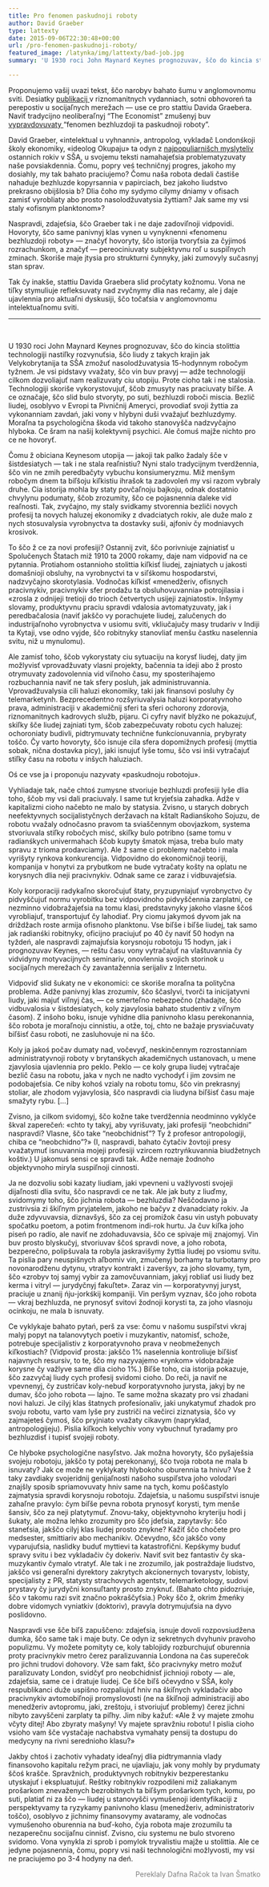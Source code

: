 ```yaml
---
title: Pro fenomen paskudnoji roboty
author: David Graeber
type: lattexty
date: 2015-09-06T22:30:48+00:00
url: /pro-fenomen-paskudnoji-roboty/
featured_image: /latynka/img/lattexty/bad-job.jpg
summary: 'U 1930 roci John Maynard Keynes prognozuvav, ščo do kincia stolittia technologiji nastiľky rozvynuťsia, ščo liudy z takych krajin jak Velykobrytanija ta SŠA zmožuť nasolodžuvatysia 15-hodynnym robočym tyžnem. Je vsi pidstavy vvažaty, ščo vin buv pravyj.'

---
```

Proponujemo vašij uvazi tekst, ščo narobyv bahato šumu v anglomovnomu sviti. Desiatky <a href="http://www.smh.com.au/national/public-service/the-modern-phenomenon-of-bullshit-jobs-20130831-2sy3j" target="_blank">publikacij </a>v riznomanitnych vydanniach, sotni obhovoreń ta perepostiv u socijaľnych merežach — use ce pro stattiu Davida Graebera. Naviť tradycijno neoliberaľnyj &#8220;The Economist&#8221; zmušenyj buv <a href="http://www.economist.com/blogs/freeexchange/2013/08/labour-markets-0?fsrc=scn/tw_ec/on_bullshit_jobs" target="_blank">vypravdovuvaty </a>&#8220;fenomen bezhluzdoji ta paskudnoji roboty&#8221;.

David Graeber, «intelektual u vyhnanni», antropolog, vykladač Londonśkoji školy ekonomiky, «ideolog Okupaju» ta odyn z <a href="http://www.technologyreview.com/view/518026/network-analysis-reveals-worlds-most-influential-thinkers/" target="_blank">najpopuliarnišch myslyteliv</a> ostannich rokiv v SŠA, u svojemu teksti namahajeťsia problematyzuvaty naše povsiakdennia. Čomu, popry veś techničnyj progres, jakoho my dosiahly, my tak bahato praciujemo? Čomu naša robota dedali častiše nahaduje bezhluzde kopyrsannia v papirciach, bez jakoho liudstvo prekrasno obijšlosia b? Dlia čoho my sydymo cilymy dniamy v ofisach zamisť vyrobliaty abo prosto nasolodžuvatysia žyttiam? Jak same my vsi staly «ofisnym planktonom»?

Naspravdi, zdajeťsia, ščo Graeber tak i ne daje zadoviľnoji vidpovidi. Hovoryty, ščo same panivnyj klas vynen u vynyknenni «fenomenu bezhluzdoji roboty» — značyť hovoryty, ščo istorija tvoryťsia za čyjimoś rozrachunkom, a značyť — pereociniuvaty subjektyvnu roľ u suspiľnych zminach. Skoriše maje jtysia pro strukturni čynnyky, jaki zumovyly sučasnyj stan sprav.

Tak čy inakše, stattiu Davida Graebera slid pročytaty kožnomu. Vona ne tiľky stymuliuje refleksuvaty nad zvyčnymy dlia nas rečamy, ale j daje ujavlennia pro aktuaľni dyskusiji, ščo točaťsia v anglomovnomu intelektuaľnomu sviti.

______

&nbsp;


U 1930 roci John Maynard Keynes prognozuvav, ščo do kincia stolittia technologiji nastiľky rozvynuťsia, ščo liudy z takych krajin jak Velykobrytanija ta SŠA zmožuť nasolodžuvatysia 15-hodynnym robočym tyžnem. Je vsi pidstavy vvažaty, ščo vin buv pravyj — adže technologiji cilkom dozvoliajuť nam realizuvaty ciu utopiju. Prote cioho tak i ne stalosia. Technologiji skoriše vykorystovujuť, ščob zmusyty nas praciuvaty biľše. A ce označaje, ščo slid bulo stvoryty, po suti, bezhluzdi roboči miscia. Bezlič liudej, osoblyvo v Evropi ta Pivničnij Ameryci, provodiať svoji žyttia za vykonanniam zavdań, jaki vony v hlybyni duši vvažajuť bezhluzdymy. Moraľna ta psychologična škoda vid takoho stanovyšča nadzvyčajno hlyboka. Ce šram na našij kolektyvnij psychici. Ale čomuś majže nichto pro ce ne hovoryť.

Čomu ž obiciana Keynesom utopija — jakoji tak palko žadaly šče v šistdesiatych — tak i ne stala reaľnistiu? Nyni stalo tradycijnym tverdžennia, ščo vin ne zmih peredbačyty vybuchu konsiumeryzmu. Miž menšym robočym dnem ta biľšoju kiľkistiu ihrašok ta zadovoleń my vsi razom vybraly druhe. Cia istorija mohla by staty povčaľnoju bajkoju, odnak dostatnio chvylynu podumaty, ščob zrozumity, ščo ce pojasnennia daleke vid reaľnosti. Tak, zvyčajno, my staly svidkamy stvorennia bezliči novych profesij ta novych haluzej ekonomiky z dvadciatych rokiv, ale duže malo z nych stosuvalysia vyrobnyctva ta dostavky suši, ajfoniv čy modniavych krosivok.

To ščo ž ce za novi profesiji? Ostannij zvit, ščo porivniuje zajniatisť u Spolučenych Štatach miž 1910 ta 2000 rokamy, daje nam vidpoviď na ce pytannia. Protiahom ostannioho stolittia kiľkisť liudej, zajniatych u jakosti domašnioji obsluhy, na vyrobnyctvi ta v siľśkomu hospodarstvi, nadzvyčajno skorotylasia. Vodnočas kiľkisť «menedžeriv, ofisnych pracivnykiv, pracivnykiv sfer prodažu ta obsluhovuvannia» potrojilasia i «zrosla z odnijeji tretioji do trioch četvertych usijeji zajniatosti». Inšymy slovamy, produktyvnu praciu spravdi vdalosia avtomatyzuvaty, jak i peredbačalosia (naviť jakščo vy porachujete liudej, zalučenych do industrijaľnoho vyrobnyctva v usiomu sviti, vkliučajučy masy trudariv v Indiji ta Kytaji, vse odno vyjde, ščo robitnyky stanovliať menšu častku naselennia svitu, niž u mynulomu).

Ale zamisť toho, ščob vykorystaty ciu sytuaciju na korysť liudej, daty jim možlyvisť vprovadžuvaty vlasni projekty, bačennia ta ideji abo ž prosto otrymuvaty zadovolennia vid viľnoho času, my sposterihajemo rozbuchannia naviť ne tak sfery posluh, jak administruvannia. Vprovadžuvalysia cili haluzi ekonomiky, taki jak finansovi posluhy čy telemarketynh. Bezprecedentno rozšyriuvalysia haluzi korporatyvnoho prava, administraciji v akademičnij sferi ta sferi ochorony zdorovja, riznomanitnych kadrovych služb, pijaru. Ci cyfry naviť blyźko ne pokazujuť, skiľky šče liudej zajniati tym, ščob zabezpečuvaty robotu cych haluzej: ochoroniaty budivli, pidtrymuvaty technične funkcíonuvannia, prybyraty toščo. Čy varto hovoryty, ščo isnuje cila sfera dopomižnych profesij (myttia sobak, nična dostavka picy), jaki isnujuť lyše tomu, ščo vsi inši vytračajuť stiľky času na robotu v inšych haluziach.

Oś ce vse ja i proponuju nazyvaty «paskudnoju robotoju».

Vyhliadaje tak, nače chtoś zumysne stvoriuje bezhluzdi profesiji lyše dlia toho, ščob my vsi dali praciuvaly. I same tut kryjeťsia zahadka. Adže v kapitalizmi cioho načebto ne malo by statysia. Zvisno, u starych dobrych neefektyvnych socijalistyčnych deržavach na kštalt Radianśkoho Sojuzu, de robotu vvažaly odnočasno pravom ta sviaščennym obovjazkom, systema stvoriuvala stiľky robočych misć, skiľky bulo potribno (same tomu v radianśkych univermahach ščob kupyty šmatok mjasa, treba bulo maty spravu z trioma prodavciamy). Ale ž same ci problemy načebto i mala vyrišyty rynkova konkurencija. Vidpovidno do ekonomičnoji teoriji, kompanija v honytvi za prybutkom ne bude vytračaty košty na oplatu ne korysnych dlia neji pracivnykiv. Odnak same ce zaraz i vidbuvajeťsia.

Koly korporaciji radykaľno skoročujuť štaty, pryzupyniajuť vyrobnyctvo čy pidvyščujuť normu vyrobitku bez vidpovidnoho pidvyščennia zarplatni, ce nezminno vidobražajeťsia na tomu klasi, predstavnyky jakoho vlasne ščoś vyrobliajuť, transportujuť čy lahodiať. Pry ciomu jakymoś dyvom jak na driždžach roste armija ofisnoho planktonu. Vse biľše i biľše liudej, tak samo jak radianśki robitnyky, oficijno praciujuť po 40 čy naviť 50 hodyn na tyždeń, ale naspravdi zajmajuťsia korysnoju robotoju 15 hodyn, jak i prognozuvav Keynes, — reštu času vony vytračajuť na vlaštuvannia čy vidvidyny motyvacijnych seminariv, onovlennia svojich storinok u socijaľnych merežach čy zavantažennia serijaliv z Internetu.

Vidpoviď slid šukaty ne v ekonomici: ce skoriše moraľna ta polityčna problema. Adže panivnyj klas zrozumiv, ščo ščaslyvi, tvorči ta inicijatyvni liudy, jaki majuť viľnyj čas, — ce smerteľno nebezpečno (zhadajte, ščo vidbuvalosia v šistdesiatych, koly zjavylosia bahato studentiv z viľnym časom). Z inšoho boku, isnuje vyhidne dlia panivnoho klasu perekonannia, ščo robota je moraľnoju cinnistiu, a otže, toj, chto ne bažaje prysviačuvaty biľšisť času roboti, ne zasluhovuje ni na ščo.

Koly ja jakoś počav dumaty nad, vočevyď, neskinčennym rozrostanniam administratyvnoji roboty v brytanśkych akademičnych ustanovach, u mene zjavylosia ujavlennia pro peklo. Peklo — ce koly grupa liudej vytračaje bezlič času na robotu, jaka v nych ne nadto vychodyť i jim zovsim ne podobajeťsia. Ce niby kohoś vzialy na robotu tomu, ščo vin prekrasnyj stoliar, ale zhodom vyjavylosia, ščo naspravdi cia liudyna biľšisť času maje smažyty rybu. [&#8230;]

Zvisno, ja cilkom svidomyj, ščo kožne take tverdžennia neodminno vyklyče škval zaperečeń: «chto ty takyj, aby vyrišuvaty, jaki profesiji “neobchidni” naspravdi? Vlasne, ščo take “neobchidnisť”? Ty ž profesor antropologiji, chiba ce “neobchidno”?» (I, naspravdi, bahato čytačiv žovtoji presy vvažatymuť isnuvannia mojeji profesiji vzircem roztryńkuvannia biudžetnych koštiv.) U jakomuś sensi ce spravdi tak. Adže nemaje žodnoho objektyvnoho miryla suspiľnoji cinnosti.

Ja ne dozvoliu sobi kazaty liudiam, jaki vpevneni u važlyvosti svojeji dijaľnosti dlia svitu, ščo naspravdi ce ne tak. Ale jak buty z liuďmy, svidomymy toho, ščo jichnia robota — bezhluzdia? Neščodavno ja zustrivsia zi škiľnym pryjatelem, jakoho ne bačyv z dvanadciaty rokiv. Ja duže zdyvuvavsia, diznavšyś, ščo za cej promižok času vin ustyh pobuvaty spočatku poetom, a potim frontmenom indi-rok hurtu. Ja čuv kiľka joho piseń po radío, ale naviť ne zdohaduvavsia, ščo ce spivaje mij znajomyj. Vin buv prosto blyskučyj, stvoriuvav ščoś spravdi nove, a joho robota, bezperečno, polipšuvala ta robyla jaskravišymy žyttia liudej po vsiomu svitu. Ta pislia pary neuspišnych aľbomiv vin, zmučenyj borhamy ta turbotamy pro novonarodženu dytynu, vtratyv kontrakt i zaveršyv, za joho slovamy, tym, ščo «zrobyv toj samyj vybir za zamovčuvanniam, jakyj robliať usi liudy bez kerma i vitryl — jurydyčnyj fakuľtet». Zaraz vin — korporatyvnyj juryst, praciuje u znanij ńju-jorkśkij kompaniji. Vin peršym vyznav, ščo joho robota — vkraj bezhluzda, ne prynosyť svitovi žodnoji korysti ta, za joho vlasnoju ocinkoju, ne mala b isnuvaty.

Ce vyklykaje bahato pytań, perš za vse: čomu v našomu suspiľstvi vkraj malyj popyt na talanovytych poetiv i muzykantiv, natomisť, schože, potrebuje specijalistiv z korporatyvnoho prava v neobmeženych kiľkostiach? (Vidpoviď prosta: jakščo 1% naselennia kontroliuje biľšisť najavnych resursiv, to te, ščo my nazyvajemo «rynkom» vidobražaje korysne čy važlyve same dlia cioho 1%.) Biľše toho, cia istorija pokazuje, ščo zazvyčaj liudy cych profesij svidomi cioho. Do reči, ja naviť ne vpevnenyj, čy zustričav koly-nebuď korporatyvnoho jurysta, jakyj by ne dumav, ščo joho robota — lajno. Te same možna skazaty pro vsi zhadani novi haluzi. Je cilyj klas štatnych profesíonaliv, jaki unykatymuť zhadok pro svoju robotu, varto vam lyše pry zustriči na večirci ziznatysia, ščo vy zajmajeteś čymoś, ščo pryjniato vvažaty cikavym (napryklad, antropologijeju). Pislia kiľkoch kelychiv vony vybuchnuť tyradamy pro bezhluzdisť i tupisť svojeji roboty.

Ce hlyboke psychologične nasyľstvo. Jak možna hovoryty, ščo pyšaješsia svojeju robotoju, jakščo ty potaj perekonanyj, ščo tvoja robota ne mala b isnuvaty? Jak ce može ne vyklykaty hlybokoho oburennia ta hnivu? Vse ž taky zavdiaky svojeridnij genijaľnosti našoho suspiľstva joho volodari znajšly sposib spriamovuvaty hniv same na tych, komu poščastylo zajmatysia spravdi korysnoju robotoju. Zdajeťsia, u našomu suspiľstvi isnuje zahaľne pravylo: čym biľše pevna robota prynosyť korysti, tym menše šansiv, ščo za neji platytymuť. Znovu-taky, objektyvnoho kryteriju hodi j šukaty, ale možna lehko zrozumity pro ščo jdeťsia, zapytavšy: ščo staneťsia, jakščo cilyj klas liudej prosto znykne? Kažiť ščo chočete pro medsester, smittiariv abo mechanikiv. Očevydno, ščo jakščo vony vyparujuťsia, naslidky buduť myttievi ta katastrofični. Kepśkymy buduť spravy svitu i bez vykladačiv čy dokeriv. Naviť svit bez fantastiv čy ska-muzykantiv čymalo vtratyť. Ale tak i ne zrozumilo, jak postraždaje liudstvo, jakščo vsi generaľni dyrektory zakrytych akcíonernych tovarystv, lobisty, specijalisty z PR, statysty strachovych agentstv, telemarketology, sudovi prystavy čy jurydyčni konsuľtanty prosto znyknuť. (Bahato chto pidozriuje, ščo v takomu razi svit značno pokraščyťsia.) Poky ščo ž, okrim žmeńky dobre vidomych vyniatkiv (doktoriv), pravyla dotrymujuťsia na dyvo poslidovno.

Naspravdi vse šče biľš zapuščeno: zdajeťsia, isnuje dovoli rozpovsiudžena dumka, ščo same tak i maje buty. Ce odyn iz sekretnych dvyhuniv pravoho populizmu. Vy možete pomityty ce, koly tablojidy rozburchujuť oburennia proty pracivnykiv metro čerez paralizuvannia Londona na čas superečok pro jichni trudovi dohovory. Vže sam fakt, ščo pracivnyky metro možuť paralizuvaty London, svidčyť pro neobchidnisť jichnioji roboty — ale, zdajeťsia, same ce i dratuje liudej. Ce šče biľš očevydno v SŠA, koly respublikanci duže uspišno rozpaliujuť hniv na škiľnych vykladačiv abo pracivnykiv avtomobiľnoji promyslovosti (ne na škiľnoji administraciji abo menedžeriv avtopromu, jaki, zreštoju, i stvoriujuť problemy) čerez jichni nibyto zavyščeni zarplaty ta piľhy. Jim niby kažuť: «Ale ž vy majete zmohu včyty ditej! Abo zbyraty mašyny! Vy majete spravžniu robotu! I pislia cioho vsioho vam šče vystačaje nachabstva vymahaty pensij ta dostupu do medycyny na rivni serednioho klasu?»

Jakby chtoś i zachotiv vyhadaty ideaľnyj dlia pidtrymannia vlady finansovoho kapitalu režym praci, ne ujavliaju, jak vony mohly by prydumaty ščoś krašče. Spravžnich, produktyvnych robitnykiv bezperestanku utyskajuť i ekspluatujuť. Reštky robitnykiv rozpodileni miž zaliakanym prošarkom znevaženych bezrobitnych ta biľšym prošarkom tych, komu, po suti, platiať ni za ščo — liudej u stanovyšči vymušenoji identyfikaciji z perspektyvamy ta ryzykamy panivnoho klasu (menedžeriv, administratoriv toščo), osoblyvo z jichnimy finansovymy avataramy, ale vodnočas vymušenoho oburennia na buď-koho, čyja robota maje zrozumilu ta nezaperečnu socijaľnu cinnisť. Zvisno, ciu systemu ne bulo stvoreno svidomo. Vona vynykla zi sprob i pomylok tryvalistiu majže u stolittia. Ale ce jedyne pojasnennia, čomu, popry vsi naši technologični možlyvosti, my vsi ne praciujemo po 3-4 hodyny na deń.

<p style="text-align: right;">
  <span style="color: #808080;">Pereklaly Dafna Račok ta Ivan Šmatko</span>
</p>

 [1]: http://ukrajina.tak.today/wp-content/uploads/2015/03/bad-job.jpg